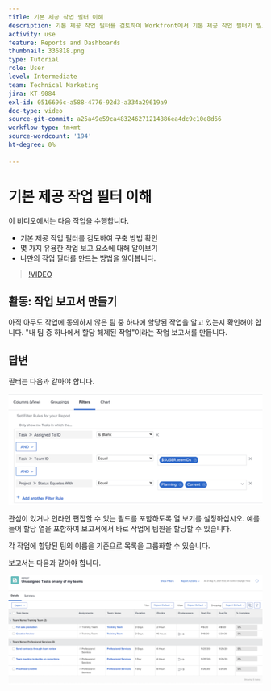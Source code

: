 ```yaml
---
title: 기본 제공 작업 필터 이해
description: 기본 제공 작업 필터를 검토하여 Workfront에서 기본 제공 작업 필터가 빌드되는 방법을 확인하고 고유한 작업 필터를 만드는 방법을 알아봅니다.
activity: use
feature: Reports and Dashboards
thumbnail: 336818.png
type: Tutorial
role: User
level: Intermediate
team: Technical Marketing
jira: KT-9084
exl-id: 0516696c-a588-4776-92d3-a334a29619a9
doc-type: video
source-git-commit: a25a49e59ca483246271214886ea4dc9c10e8d66
workflow-type: tm+mt
source-wordcount: '194'
ht-degree: 0%

---
```


# 기본 제공 작업 필터 이해

이 비디오에서는 다음 작업을 수행합니다.

* 기본 제공 작업 필터를 검토하여 구축 방법 확인
* 몇 가지 유용한 작업 보고 요소에 대해 알아보기
* 나만의 작업 필터를 만드는 방법을 알아봅니다.

>[!VIDEO](https://video.tv.adobe.com/v/336818/?quality=12&learn=on)

## 활동: 작업 보고서 만들기

아직 아무도 작업에 동의하지 않은 팀 중 하나에 할당된 작업을 알고 있는지 확인해야 합니다. &quot;내 팀 중 하나에서 할당 해제된 작업&quot;이라는 작업 보고서를 만듭니다.

## 답변

필터는 다음과 같아야 합니다.

![작업 필터를 만드는 화면 이미지](assets/opening-built-in-task-filters-1.png)

관심이 있거나 인라인 편집할 수 있는 필드를 포함하도록 열 보기를 설정하십시오. 예를 들어 할당 열을 포함하여 보고서에서 바로 작업에 팀원을 할당할 수 있습니다.

각 작업에 할당된 팀의 이름을 기준으로 목록을 그룹화할 수 있습니다.

보고서는 다음과 같아야 합니다.

![작업 보고서의 이미지](assets/opening-built-in-task-filters-2.png)
